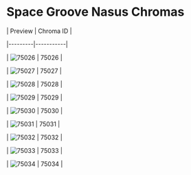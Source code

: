# Space Groove Nasus Chromas


| Preview | Chroma ID |

|---------|-----------|

| ![75026](https://raw.communitydragon.org/latest/plugins/rcp-be-lol-game-data/global/default/v1/champion-chroma-images/75/75026.png) | 75026 |

| ![75027](https://raw.communitydragon.org/latest/plugins/rcp-be-lol-game-data/global/default/v1/champion-chroma-images/75/75027.png) | 75027 |

| ![75028](https://raw.communitydragon.org/latest/plugins/rcp-be-lol-game-data/global/default/v1/champion-chroma-images/75/75028.png) | 75028 |

| ![75029](https://raw.communitydragon.org/latest/plugins/rcp-be-lol-game-data/global/default/v1/champion-chroma-images/75/75029.png) | 75029 |

| ![75030](https://raw.communitydragon.org/latest/plugins/rcp-be-lol-game-data/global/default/v1/champion-chroma-images/75/75030.png) | 75030 |

| ![75031](https://raw.communitydragon.org/latest/plugins/rcp-be-lol-game-data/global/default/v1/champion-chroma-images/75/75031.png) | 75031 |

| ![75032](https://raw.communitydragon.org/latest/plugins/rcp-be-lol-game-data/global/default/v1/champion-chroma-images/75/75032.png) | 75032 |

| ![75033](https://raw.communitydragon.org/latest/plugins/rcp-be-lol-game-data/global/default/v1/champion-chroma-images/75/75033.png) | 75033 |

| ![75034](https://raw.communitydragon.org/latest/plugins/rcp-be-lol-game-data/global/default/v1/champion-chroma-images/75/75034.png) | 75034 |